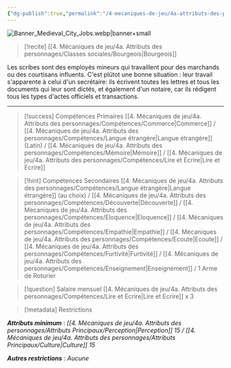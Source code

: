 ```yaml
---
{"dg-publish":true,"permalink":"/4-mecaniques-de-jeu/4a-attributs-des-personnages/metiers/scribe/"}
---
```


![Banner_Medieval_City_Jobs.webp|banner+small](/img/user/Z.%20Ressources/Banner_Medieval_City_Jobs.webp)

>[!recite] [[4. Mécaniques de jeu/4a. Attributs des personnages/Classes sociales/Bourgeois\|Bourgeois]] 

Les scribes sont des employés mineurs qui travaillent pour des marchands ou des courtisans influents. C'est plûtot une bonne situation : leur travail s'apparente à celui d'un secrétaire: ils écrivent toutes les lettres et tous les documents qui leur sont dictés, et également d'un notaire, car ils rédigent tous les types d'actes officiels et transactions.

---

>[!success] Compétences Primaires
> [[4. Mécaniques de jeu/4a. Attributs des personnages/Compétences/Commerce\|Commerce]] / [[4. Mécaniques de jeu/4a. Attributs des personnages/Compétences/Langue étrangère\|Langue étrangère]] (Latin) / [[4. Mécaniques de jeu/4a. Attributs des personnages/Compétences/Mémoire\|Mémoire]] / [[4. Mécaniques de jeu/4a. Attributs des personnages/Compétences/Lire et Ecrire\|Lire et Ecrire]] 

>[!hint] Compétences Secondaires
> [[4. Mécaniques de jeu/4a. Attributs des personnages/Compétences/Langue étrangère\|Langue étrangère]] (au choix) / [[4. Mécaniques de jeu/4a. Attributs des personnages/Compétences/Découverte\|Découverte]] / [[4. Mécaniques de jeu/4a. Attributs des personnages/Compétences/Eloquence\|Eloquence]] / [[4. Mécaniques de jeu/4a. Attributs des personnages/Compétences/Empathie\|Empathie]] / [[4. Mécaniques de jeu/4a. Attributs des personnages/Compétences/Ecoute\|Ecoute]] / [[4. Mécaniques de jeu/4a. Attributs des personnages/Compétences/Furtivité\|Furtivité]] / [[4. Mécaniques de jeu/4a. Attributs des personnages/Compétences/Enseignement\|Enseignement]] / 1 Arme de Roturier 

>[!question] Salaire mensuel 
> [[4. Mécaniques de jeu/4a. Attributs des personnages/Compétences/Lire et Ecrire\|Lire et Ecrire]] x 3

>[!metadata] Restrictions

***Attributs minimum*** : *[[4. Mécaniques de jeu/4a. Attributs des personnages/Attributs Principaux/Perception\|Perception]] 15 / [[4. Mécaniques de jeu/4a. Attributs des personnages/Attributs Principaux/Culture\|Culture]] 15*

***Autres restrictions*** : *Aucune*

